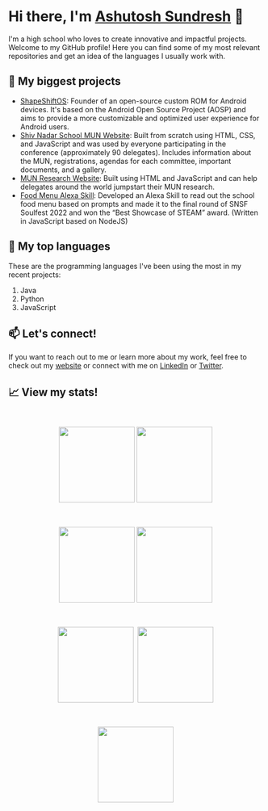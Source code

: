 # Hi there, I'm [Ashutosh Sundresh](https://ashutoshsundresh.github.io/) 👋

I'm a high school who loves to create innovative and impactful projects. Welcome to my GitHub profile! Here you can find some of my most relevant repositories and get an idea of the languages I usually work with.

## 🔭 My biggest projects

- [ShapeShiftOS](https://github.com/ShapeShiftOS): Founder of an open-source custom ROM for Android devices. It's based on the Android Open Source Project (AOSP) and aims to provide a more customizable and optimized user experience for Android users.
- [Shiv Nadar School MUN Website](https://snsfmun.github.io): Built from scratch using HTML, CSS, and JavaScript and was used by everyone participating in the conference (approximately 90 delegates). Includes information about the MUN, registrations, agendas for each committee, important documents, and a gallery.
- [MUN Research Website](https://munresearch.github.io): Built using HTML and JavaScript and can help delegates around the world jumpstart their MUN research.
- [Food Menu Alexa Skill](https://github.com/AshutoshSundresh/SoulfairProject): Developed an Alexa Skill to read out the school food menu based on prompts and made it to the final round of SNSF Soulfest 2022 and won the “Best Showcase of STEAM” award. (Written in JavaScript based on NodeJS)

## 🌱 My top languages

These are the programming languages I've been using the most in my recent projects:

1. Java
2. Python
3. JavaScript

## 📫 Let's connect!

If you want to reach out to me or learn more about my work, feel free to check out my [website](https://ashutoshsundrsh.github.io/) or connect with me on [LinkedIn](https://www.linkedin.com/in/ashutosh-sundresh-763021221/) or [Twitter](https://twitter.com/ASundresh/).

## 📈 View my stats!

  <br>
  <p align="center">
    <img height="150em" src="https://github-readme-stats.vercel.app/api?username=AshutosHSundresh&show_icons=true&hide_border=true&count_private=true&include_all_commits=true&theme=onedark" />
      <img height="150em" src="https://github-readme-stats.vercel.app/api/top-langs/?username=AshutoshSundresh&layout=compact&theme=onedark&langs_count=8&hide_border=true&hide=jupyter%20notebook" />
  </p>
  <br>
  <p align="center">
    <img height="150em" src="http://github-readme-streak-stats.herokuapp.com?user=AshutoshSundresh&theme=onedark&hide_border=true&date_format=M%20j%5B%2C%20Y%5D" />
    <img height="150em" src="https://github-profile-summary-cards.vercel.app/api/cards/repos-per-language?username=AshutoshSundresh&theme=monokai" />
  </p>
  <br>
  <p align="center">
    <img height="150em" src="https://github-profile-summary-cards.vercel.app/api/cards/most-commit-language?username=AshutoshSundresh&theme=monokai" />
   <img height="30em" />
    <img height="150em" src="https://github-profile-trophy.vercel.app/?username=AshutoshSundresh&row=1&theme=onedark&margin-w=15&margin-h=15&hide_border=true" />
  </p>
  <br>
  <p align="center">
    <img height="150em" src="https://github-profile-summary-cards.vercel.app/api/cards/profile-details?username=AshutoshSundresh&theme=monokai" />
  </p>
